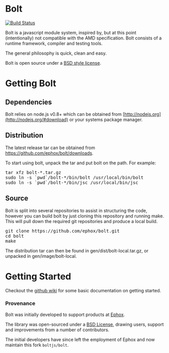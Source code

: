 # Bolt

[![Build Status](https://travis-ci.org/boltjs/bolt.png)](https://travis-ci.org/boltjs/bolt)

Bolt is a javascript module system, inspired by, but at this
point (intentionally) not compatible with the AMD specification.
Bolt consists of a runtime framework, compiler and testing tools.

The general philosophy is quick, clean and easy.

Bolt is open source under a [BSD style license](https://raw.github.com/ephox/bolt/master/LICENCE).

# Getting Bolt

## Dependencies

Bolt relies on node.js v0.8+ which can be obtained from [http://nodejs.org](http://nodejs.org/#download)
or your systems package manager.

## Distribution

The latest release tar can be obtained from <https://github.com/ephox/bolt/downloads>.

To start using bolt, unpack the tar and put bolt on the path. For example:

<pre>
tar xfz bolt-*.tar.gz
sudo ln -s `pwd`/bolt-*/bin/bolt /usr/local/bin/bolt
sudo ln -s `pwd`/bolt-*/bin/jsc /usr/local/bin/jsc
</pre>


## Source

Bolt is split into several repositories to assist in structuring the code, however you can
build bolt by just cloning this repository and running make. This will pull down the
required git repositories and produce a local build.

<pre>
git clone https://github.com/ephox/bolt.git
cd bolt
make
</pre>

The distribution tar can then be found in gen/dist/bolt-local.tar.gz, or unpacked in
gen/image/bolt-local.

# Getting Started

Checkout the [github wiki](https://github.com/ephox/bolt/wiki/Home) for some basic documentation on getting started.

### Provenance

Bolt was initially developed to support products at [Ephox](http://ephox.com).

The library was open-sourced under a [BSD License](https://github.com/boltjs/bolt/blob/master/LICENSE), drawing users, support and improvements from a number of contributors.

The initial developers have since left the employment of Ephox and now maintain this fork `boltjs/bolt`.
